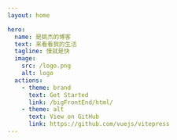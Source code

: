 ```yaml
---
layout: home

hero:
  name: 是姚杰的博客
  text: 来看看我的生活
  tagline: 慢就是快
  image:
    src: /logo.png
    alt: logo
  actions:
    - theme: brand
      text: Get Started
      link: /bigFrontEnd/html/
    - theme: alt
      text: View on GitHub
      link: https://github.com/vuejs/vitepress
---
```


<style>
:root {
  --vp-home-hero-name-color: transparent;
  --vp-home-hero-name-background: -webkit-linear-gradient(120deg, #bd34fe 30%, #41d1ff);

  --vp-home-hero-image-background-image: linear-gradient(-45deg, #bd34fe 50%, #47caff 50%);
  --vp-home-hero-image-filter: blur(44px);
}

@media (min-width: 640px) {
  :root {
    --vp-home-hero-image-filter: blur(56px);
  }
}

@media (min-width: 960px) {
  :root {
    --vp-home-hero-image-filter: blur(68px);
  }
}
</style>